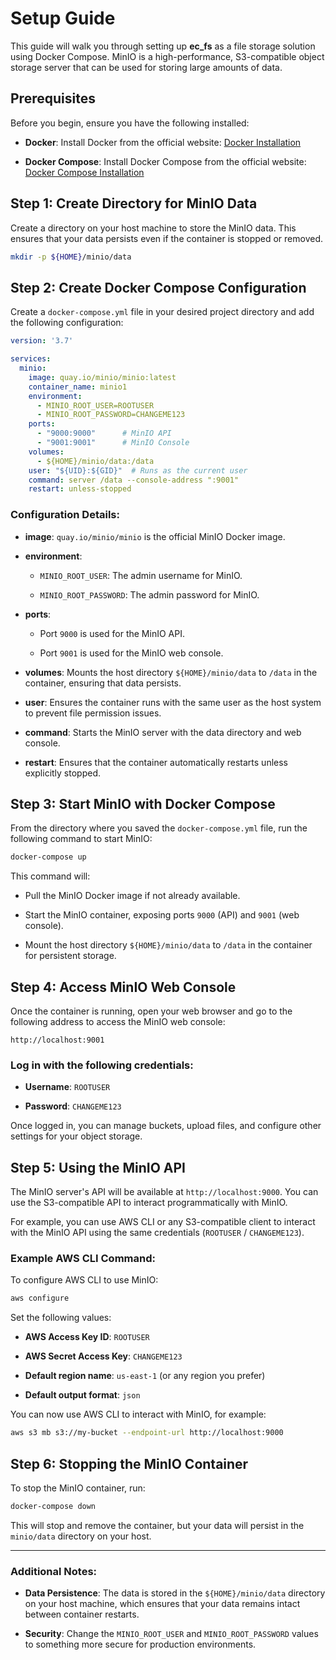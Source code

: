 # Setup Guide

This guide will walk you through setting up **ec_fs** as a file storage solution using Docker Compose. MinIO is a high-performance, S3-compatible object storage server that can be used for storing large amounts of data.

## Prerequisites

Before you begin, ensure you have the following installed:

-   **Docker**: Install Docker from the official website: [Docker Installation](https://docs.docker.com/get-docker/)
    
-   **Docker Compose**: Install Docker Compose from the official website: [Docker Compose Installation](https://docs.docker.com/compose/install/)
    

## Step 1: Create Directory for MinIO Data

Create a directory on your host machine to store the MinIO data. This ensures that your data persists even if the container is stopped or removed.

```bash
mkdir -p ${HOME}/minio/data

```

## Step 2: Create Docker Compose Configuration

Create a `docker-compose.yml` file in your desired project directory and add the following configuration:

```yaml
version: '3.7'

services:
  minio:
    image: quay.io/minio/minio:latest
    container_name: minio1
    environment:
      - MINIO_ROOT_USER=ROOTUSER
      - MINIO_ROOT_PASSWORD=CHANGEME123
    ports:
      - "9000:9000"      # MinIO API
      - "9001:9001"      # MinIO Console
    volumes:
      - ${HOME}/minio/data:/data
    user: "${UID}:${GID}"  # Runs as the current user
    command: server /data --console-address ":9001"
    restart: unless-stopped
```

### Configuration Details:

-   **image**: `quay.io/minio/minio` is the official MinIO Docker image.
    
-   **environment**:
    
    -   `MINIO_ROOT_USER`: The admin username for MinIO.
        
    -   `MINIO_ROOT_PASSWORD`: The admin password for MinIO.
        
-   **ports**:
    
    -   Port `9000` is used for the MinIO API.
        
    -   Port `9001` is used for the MinIO web console.
        
-   **volumes**: Mounts the host directory `${HOME}/minio/data` to `/data` in the container, ensuring that data persists.
    
-   **user**: Ensures the container runs with the same user as the host system to prevent file permission issues.
    
-   **command**: Starts the MinIO server with the data directory and web console.
    
-   **restart**: Ensures that the container automatically restarts unless explicitly stopped.
    

## Step 3: Start MinIO with Docker Compose

From the directory where you saved the `docker-compose.yml` file, run the following command to start MinIO:

```bash
docker-compose up
```

This command will:

-   Pull the MinIO Docker image if not already available.
    
-   Start the MinIO container, exposing ports `9000` (API) and `9001` (web console).
    
-   Mount the host directory `${HOME}/minio/data` to `/data` in the container for persistent storage.
    

## Step 4: Access MinIO Web Console

Once the container is running, open your web browser and go to the following address to access the MinIO web console:

```
http://localhost:9001
```

### Log in with the following credentials:

-   **Username**: `ROOTUSER`
    
-   **Password**: `CHANGEME123`
    

Once logged in, you can manage buckets, upload files, and configure other settings for your object storage.

## Step 5: Using the MinIO API

The MinIO server's API will be available at `http://localhost:9000`. You can use the S3-compatible API to interact programmatically with MinIO.

For example, you can use AWS CLI or any S3-compatible client to interact with the MinIO API using the same credentials (`ROOTUSER` / `CHANGEME123`).

### Example AWS CLI Command:

To configure AWS CLI to use MinIO:

```bash
aws configure
```

Set the following values:

-   **AWS Access Key ID**: `ROOTUSER`
    
-   **AWS Secret Access Key**: `CHANGEME123`
    
-   **Default region name**: `us-east-1` (or any region you prefer)
    
-   **Default output format**: `json`
    

You can now use AWS CLI to interact with MinIO, for example:

```bash
aws s3 mb s3://my-bucket --endpoint-url http://localhost:9000
```

## Step 6: Stopping the MinIO Container

To stop the MinIO container, run:

```bash
docker-compose down
```

This will stop and remove the container, but your data will persist in the `minio/data` directory on your host.

----------

### Additional Notes:

-   **Data Persistence**: The data is stored in the `${HOME}/minio/data` directory on your host machine, which ensures that your data remains intact between container restarts.
    
-   **Security**: Change the `MINIO_ROOT_USER` and `MINIO_ROOT_PASSWORD` values to something more secure for production environments.